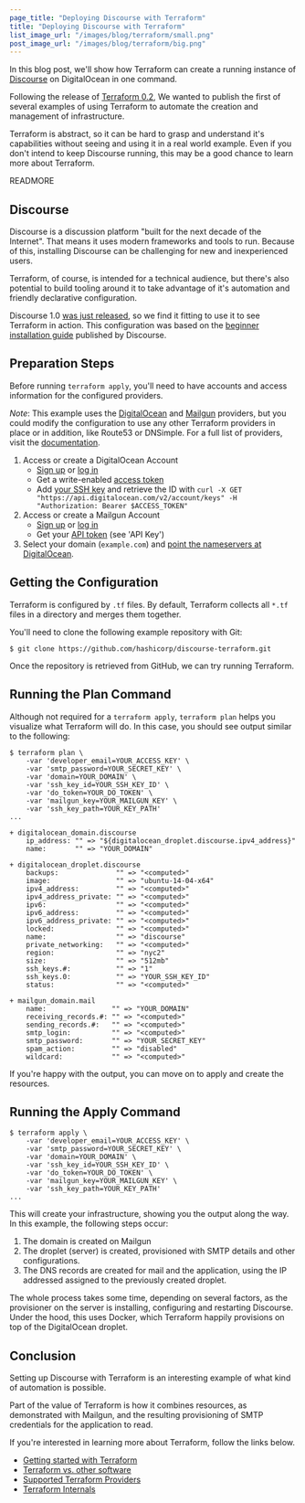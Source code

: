 ```yaml
---
page_title: "Deploying Discourse with Terraform"
title: "Deploying Discourse with Terraform"
list_image_url: "/images/blog/terraform/small.png"
post_image_url: "/images/blog/terraform/big.png"
---
```


In this blog post, we'll show how Terraform can create a running instance of
[Discourse](http://www.discourse.org/) on DigitalOcean in one command.

Following the release of [Terraform 0.2](http://www.terraform.io),
We wanted to publish the first of several examples of using
Terraform to automate the creation and management of infrastructure.

Terraform is abstract, so it can be hard to grasp and understand it's
capabilities without seeing and using it in a real world example. Even if you don't
intend to keep Discourse running, this may be a good chance to learn more about Terraform.

READMORE

## Discourse

Discourse is a discussion platform "built for the next decade of the Internet". That
means it uses modern frameworks and tools to run. Because of this, installing
Discourse can be challenging for new and inexperienced users.

Terraform, of course, is intended for a technical audience, but there's also
potential to build tooling around it to take advantage of it's automation and
friendly declarative configuration.

Discourse 1.0 [was just released](http://blog.discourse.org/2014/08/introducing-discourse-1-0/),
so we find it fitting to use it to see Terraform in action. This configuration was based on the [beginner installation guide](https://github.com/discourse/discourse/blob/master/docs/INSTALL-digital-ocean.md)
published by Discourse.

## Preparation Steps

Before running `terraform apply`, you'll need to have accounts and access
information for the configured providers.

*Note*: This example uses the [DigitalOcean](http://www.terraform.io/docs/providers/do/index.html)
and [Mailgun](http://www.terraform.io/docs/providers/mailgun/index.html) providers, but
you could modify the configuration to use any other Terraform providers
in place or in addition, like Route53 or DNSimple. For a full list of providers,
visit the [documentation](http://www.terraform.io/docs/providers/index.html).

1. Access or create a DigitalOcean Account
    - [Sign up](https://cloud.digitalocean.com/registrations/new)
        or [log in](https://cloud.digitalocean.com)
    - Get a write-enabled [access token](https://cloud.digitalocean.com/settings/tokens/new)
    - Add [your SSH key](https://www.digitalocean.com/community/tutorials/how-to-use-ssh-keys-with-digitalocean-droplets) and
        retrieve the ID with `curl -X GET "https://api.digitalocean.com/v2/account/keys" -H "Authorization: Bearer $ACCESS_TOKEN"`
2. Access or create a Mailgun Account
    - [Sign up](https://mailgun.com/signup) or [log in](https://mailgun.com/sessions/new)
    - Get your [API token](https://mailgun.com/cp) (see 'API Key')
3. Select your domain (`example.com`) and [point the nameservers
    at DigitalOcean](https://www.digitalocean.com/community/tutorials/how-to-set-up-a-host-name-with-digitalocean#step-two—change-your-domain-server).

## Getting the Configuration

Terraform is configured by `.tf` files. By default, Terraform collects
all `*.tf` files in a directory and merges them together.

You'll need to clone the following example repository with Git:

```
$ git clone https://github.com/hashicorp/discourse-terraform.git
```

Once the repository is retrieved from GitHub, we can try running
Terraform.

## Running the Plan Command

Although not required for a `terraform apply`, `terraform plan` helps
you visualize what Terraform will do. In this case, you should see
output similar to the following:

```
$ terraform plan \
    -var 'developer_email=YOUR_ACCESS_KEY' \
    -var 'smtp_password=YOUR_SECRET_KEY' \
    -var 'domain=YOUR_DOMAIN' \
    -var 'ssh_key_id=YOUR_SSH_KEY_ID' \
    -var 'do_token=YOUR_DO_TOKEN' \
    -var 'mailgun_key=YOUR_MAILGUN_KEY' \
    -var 'ssh_key_path=YOUR_KEY_PATH'
...

+ digitalocean_domain.discourse
    ip_address: "" => "${digitalocean_droplet.discourse.ipv4_address}"
    name:       "" => "YOUR_DOMAIN"

+ digitalocean_droplet.discourse
    backups:              "" => "<computed>"
    image:                "" => "ubuntu-14-04-x64"
    ipv4_address:         "" => "<computed>"
    ipv4_address_private: "" => "<computed>"
    ipv6:                 "" => "<computed>"
    ipv6_address:         "" => "<computed>"
    ipv6_address_private: "" => "<computed>"
    locked:               "" => "<computed>"
    name:                 "" => "discourse"
    private_networking:   "" => "<computed>"
    region:               "" => "nyc2"
    size:                 "" => "512mb"
    ssh_keys.#:           "" => "1"
    ssh_keys.0:           "" => "YOUR_SSH_KEY_ID"
    status:               "" => "<computed>"

+ mailgun_domain.mail
    name:                "" => "YOUR_DOMAIN"
    receiving_records.#: "" => "<computed>"
    sending_records.#:   "" => "<computed>"
    smtp_login:          "" => "<computed>"
    smtp_password:       "" => "YOUR_SECRET_KEY"
    spam_action:         "" => "disabled"
    wildcard:            "" => "<computed>"
```

If you're happy with the output, you can move on to apply and create
the resources.

## Running the Apply Command

```
$ terraform apply \
    -var 'developer_email=YOUR_ACCESS_KEY' \
    -var 'smtp_password=YOUR_SECRET_KEY' \
    -var 'domain=YOUR_DOMAIN' \
    -var 'ssh_key_id=YOUR_SSH_KEY_ID' \
    -var 'do_token=YOUR_DO_TOKEN' \
    -var 'mailgun_key=YOUR_MAILGUN_KEY' \
    -var 'ssh_key_path=YOUR_KEY_PATH'
...
```

This will create your infrastructure, showing you the output along
the way. In this example, the following steps occur:

1. The domain is created on Mailgun
2. The droplet (server) is created, provisioned with SMTP details and
other configurations.
3. The DNS records are created for mail and the application, using the
IP addressed assigned to the previously created droplet.

The whole process takes some time, depending on several factors, as
the provisioner on the server is installing, configuring and restarting
Discourse. Under the hood, this uses Docker, which Terraform
happily provisions on top of the DigitalOcean droplet.

## Conclusion

Setting up Discourse with Terraform is an interesting example of what
kind of automation is possible.

Part of the value of Terraform is how it combines resources, as
demonstrated with Mailgun, and the resulting provisioning of SMTP
credentials for the application to read.

If you're interested in learning more about Terraform, follow the links
below.

- [Getting started with Terraform](http://www.terraform.io/intro/getting-started/install.html)
- [Terraform vs. other software](http://www.terraform.io/intro/vs/index.html)
- [Supported Terraform Providers](http://www.terraform.io/docs/providers/index.html)
- [Terraform Internals](http://www.terraform.io/docs/internals/index.html)
